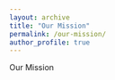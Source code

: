 ```yaml
---
layout: archive
title: "Our Mission"
permalink: /our-mission/
author_profile: true
---
```


Our Mission
